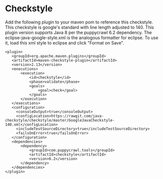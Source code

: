# Checkstyle

Add the following plugin to your maven pom to reference this checkstyle.
This checkstyle is google's standard with line length adjusted to 140.
This plugin version supports Java 8 per the puppycrawl 6.2 dependency.
The eclipse-java-google-style.xml is the analogous formatter for eclipse.
To use it, load this xml style to eclipse and click "Format on Save".

    <plugin> 
       <groupId>org.apache.maven.plugins</groupId>
       <artifactId>maven-checkstyle-plugin</artifactId>
       <version>2.13</version>
       <executions> 
           <execution> 
               <id>checkstyle</id> 
               <phase>validate</phase> 
               <goals> 
                   <goal>check</goal> 
               </goals> 
           </execution> 
       </executions> 
       <configuration> 
         <consoleOutput>true</consoleOutput>
         <configLocation>https://rawgit.com/java-checkstyle/checkstyle/master/GoogleJavaCheckstyle-140.xml</configLocation> 
         <includeTestSourceDirectory>true</includeTestSourceDirectory> 
         <failsOnError>true</failsOnError> 
       </configuration> 
       <dependencies> 
           <dependency> 
               <groupId>com.puppycrawl.tools</groupId> 
               <artifactId>checkstyle</artifactId> 
               <version>6.2</version> 
           </dependency> 
       </dependencies> 
    </plugin> 
